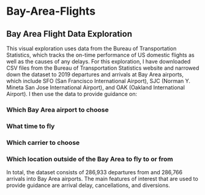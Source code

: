 # Bay-Area-Flights

## Bay Area Flight Data Exploration
This visual exploration uses data from the Bureau of Transportation Statistics, which tracks the on-time performance of US domestic flights as well as the causes of any delays. For this exploration, I have downloaded CSV files from the Bureau of Transportation Statistics website and narrowed down the dataset to 2019 departures and arrivals at Bay Area airports, which include SFO (San Francisco International Airport), SJC (Norman Y. Mineta San Jose International Airport), and OAK (Oakland International Airport). I then use the data to 
provide guidance on:

### Which Bay Area airport to choose
### What time to fly
### Which carrier to choose
### Which location outside of the Bay Area to fly to or from

In total, the dataset consists of 286,933 departures from and 286,766 arrivals into Bay Area airports. The main features of interest that are used to provide guidance are arrival delay, cancellations, and diversions.
